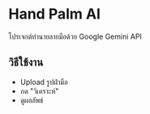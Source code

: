 
# Hand Palm AI

โปรเจกต์ทำนายลายมือด้วย Google Gemini API

## วิธีใช้งาน

- Upload รูปฝ่ามือ
- กด "วิเคราะห์"
- ดูผลลัพธ์
